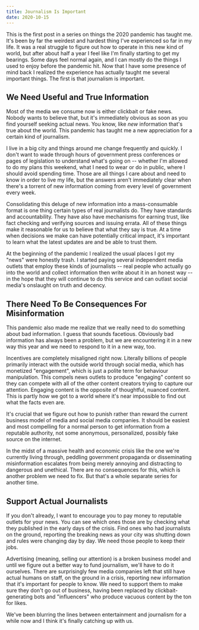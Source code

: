 ```yaml
---
title: Journalism Is Important
date: 2020-10-15
---
```


This is the first post in a series on things the 2020 pandemic has taught me. It's been by far the weirdest and hardest thing I've experienced so far in my life. It was a real struggle to figure out how to operate in this new kind of world, but after about half a year I feel like I'm finally starting to get my bearings. Some days feel normal again, and I can mostly do the things I used to enjoy before the pandemic hit. Now that I have some presence of mind back I realized the experience has actually taught me several important things. The first is that journalism is important.

## We Need Useful and True Information

Most of the media we consume now is either clickbait or fake news. Nobody wants to believe that, but it's immediately obvious as soon as you find yourself seeking actual news. You know, like _new_ information that's true about the world. This pandemic has taught me a new appreciation for a certain kind of journalism.

I live in a big city and things around me change frequently and quickly. I don't want to wade through hours of government press conferences or pages of legislation to understand what's going on -- whether I'm allowed to do my plans this weekend, what I need to wear or do in public, where I should avoid spending time. Those are all things I care about and need to know in order to live my life, but the answers aren't immediately clear when there's a torrent of new information coming from every level of government every week.

Consolidating this deluge of new information into a mass-consumable format is one thing certain types of real journalists do. They have standards and accountability. They have also have mechanisms for earning trust, like fact checking and verifying sources and issuing errata. All of these things make it reasonable for us to believe that what they say is true. At a time when decisions we make can have potentially critical impact, it's important to learn what the latest updates are and be able to trust them.

At the beginning of the pandemic I realized the usual places I got my "news" were honestly trash. I started paying several independent media outlets that employ these kinds of journalists -- real people who actually go into the world and collect information then write about it in an honest way -- in the hope that they will continue to do this service and can outlast social media's onslaught on truth and decency.

## There Need To Be Consequences For Misinformation

This pandemic also made me realize that we really need to do something about bad information. I guess that sounds facetious. Obviously bad information has always been a problem, but we are encountering it in a new way this year and we need to respond to it in a new way, too.

Incentives are completely misaligned right now. Literally billions of people primarily interact with the outside world through social media, which has monetized "engagement", which is just a polite term for behaviour manipulation. This compels news outlets to produce "engaging" content so they can compete with all of the other content creators trying to capture our attention. Engaging content is the opposite of thoughtful, nuanced content. This is partly how we got to a world where it's near impossible to find out what the facts even are.

It's crucial that we figure out how to punish rather than reward the current business model of media and social media companies. It should be easiest and most compelling for a normal person to get information from a reputable authority, not some anonymous, personalized, possibly fake source on the internet.

In the midst of a massive health and economic crisis like the one we're currently living through, peddling government propaganda or disseminating misinformation escalates from being merely annoying and distracting to dangerous and unethical. There are no consequences for this, which is another problem we need to fix. But that's a whole separate series for another time.

## Support Actual Journalists

If you don't already, I want to encourage you to pay money to reputable outlets for your news. You can see which ones those are by checking what they published in the early days of the crisis. Find ones who had journalists on the ground, reporting the breaking news as your city was shutting down and rules were changing day by day. We need those people to keep their jobs.

Advertising (meaning, selling our attention) is a broken business model and until we figure out a better way to fund journalism, we'll have to do it ourselves. There are surprisingly few media companies left that still have actual humans on staff, on the ground in a crisis, reporting new information that it's important for people to know. We need to support them to make sure they don't go out of business, having been replaced by clickbait-generating bots and "influencers" who produce vacuous content by the ton for likes.

We've been blurring the lines between entertainment and journalism for a while now and I think it's finally catching up with us.

